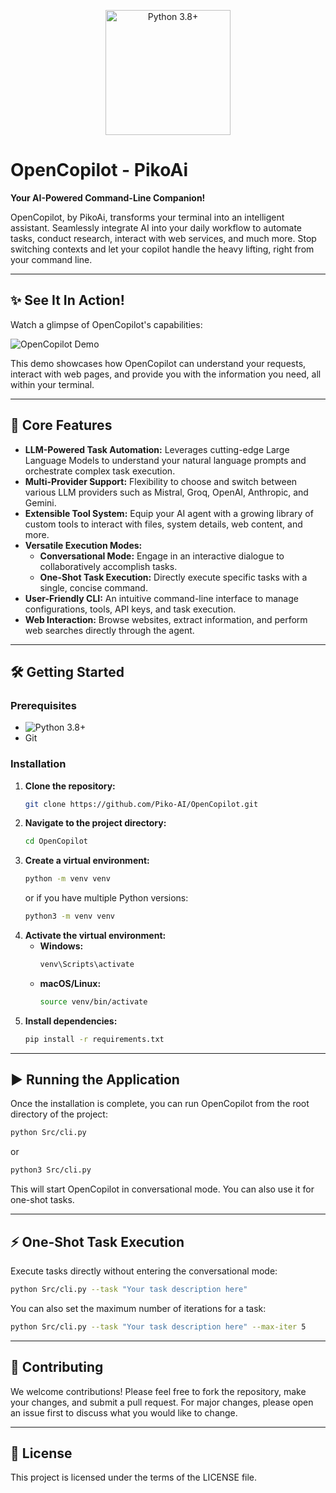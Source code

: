 <p align="center">
  <img src="https://www.python.org/static/community_logos/python-logo-master-v3-TM.png" alt="Python 3.8+" width="200"/>
</p>

# OpenCopilot - PikoAi

**Your AI-Powered Command-Line Companion!**

OpenCopilot, by PikoAi, transforms your terminal into an intelligent assistant. Seamlessly integrate AI into your daily workflow to automate tasks, conduct research, interact with web services, and much more. Stop switching contexts and let your copilot handle the heavy lifting, right from your command line.

---

## ✨ See It In Action!

Watch a glimpse of OpenCopilot's capabilities:

![OpenCopilot Demo](public/ter_web_demo.gif)

This demo showcases how OpenCopilot can understand your requests, interact with web pages, and provide you with the information you need, all within your terminal.

---

## 🚀 Core Features

- **LLM-Powered Task Automation:** Leverages cutting-edge Large Language Models to understand your natural language prompts and orchestrate complex task execution.
- **Multi-Provider Support:** Flexibility to choose and switch between various LLM providers such as Mistral, Groq, OpenAI, Anthropic, and Gemini.
- **Extensible Tool System:** Equip your AI agent with a growing library of custom tools to interact with files, system details, web content, and more.
- **Versatile Execution Modes:**
  - **Conversational Mode:** Engage in an interactive dialogue to collaboratively accomplish tasks.
  - **One-Shot Task Execution:** Directly execute specific tasks with a single, concise command.
- **User-Friendly CLI:** An intuitive command-line interface to manage configurations, tools, API keys, and task execution.
- **Web Interaction:** Browse websites, extract information, and perform web searches directly through the agent.

---

## 🛠️ Getting Started

### **Prerequisites**
- ![Python 3.8+](https://img.shields.io/badge/Python-3.8%2B-blue)
- Git

### **Installation**

1.  **Clone the repository:**
    ```bash
    git clone https://github.com/Piko-AI/OpenCopilot.git
    ```
2.  **Navigate to the project directory:**
    ```bash
    cd OpenCopilot
    ```
3.  **Create a virtual environment:**
    ```bash
    python -m venv venv
    ```
    or if you have multiple Python versions:
    ```bash
    python3 -m venv venv
    ```
4.  **Activate the virtual environment:**
    -   **Windows:**
        ```bash
        venv\Scripts\activate
        ```
    -   **macOS/Linux:**
        ```bash
        source venv/bin/activate
        ```
5.  **Install dependencies:**
    ```bash
    pip install -r requirements.txt
    ```

---

## ▶️ Running the Application

Once the installation is complete, you can run OpenCopilot from the root directory of the project:

```bash
python Src/cli.py
```
or
```bash
python3 Src/cli.py
```

This will start OpenCopilot in conversational mode. You can also use it for one-shot tasks.

---

## ⚡ One-Shot Task Execution

Execute tasks directly without entering the conversational mode:

```bash
python Src/cli.py --task "Your task description here"
```

You can also set the maximum number of iterations for a task:

```bash
python Src/cli.py --task "Your task description here" --max-iter 5
```

---

## 🤝 Contributing

We welcome contributions! Please feel free to fork the repository, make your changes, and submit a pull request. For major changes, please open an issue first to discuss what you would like to change.

---

## 📄 License

This project is licensed under the terms of the LICENSE file.